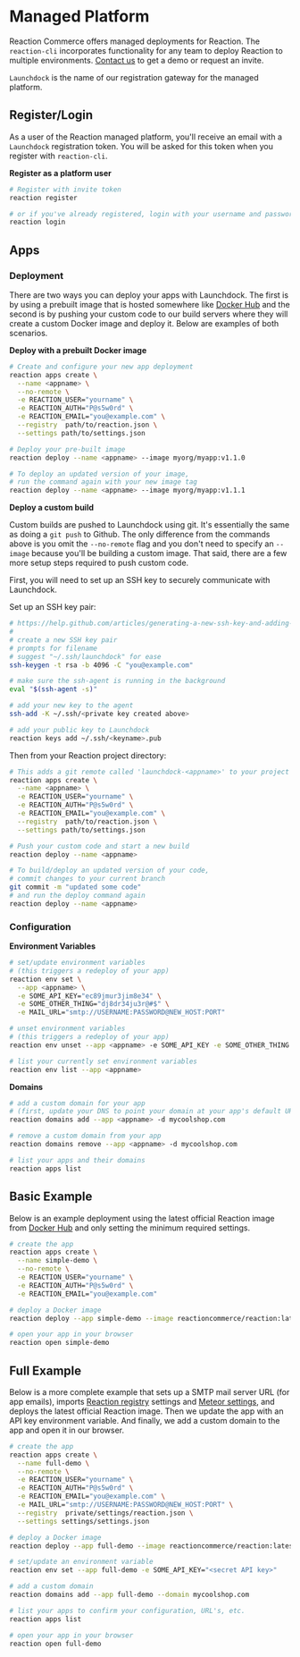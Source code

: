 # Managed Platform

Reaction Commerce offers managed deployments for Reaction. The `reaction-cli` incorporates functionality for any team to deploy Reaction to multiple environments. [Contact us](https://reactioncommerce.com/#get-a-demo) to get a demo or request an invite.

`Launchdock` is the name of our registration gateway for the managed platform.

## Register/Login

As a user of the Reaction managed platform, you'll receive an email with a `Launchdock` registration token. You will be asked for this token when you register with `reaction-cli`.

**Register as a platform user**

```sh
# Register with invite token
reaction register

# or if you've already registered, login with your username and password
reaction login
```

## Apps

### Deployment

There are two ways you can deploy your apps with Launchdock.  The first is by using a prebuilt image that is hosted somewhere like [Docker Hub](https://hub.docker.com/) and the second is by pushing your custom code to our build servers where they will create a custom Docker image and deploy it.  Below are examples of both scenarios.

**Deploy with a prebuilt Docker image**

```sh
# Create and configure your new app deployment
reaction apps create \
  --name <appname> \
  --no-remote \
  -e REACTION_USER="yourname" \
  -e REACTION_AUTH="P@s5w0rd" \
  -e REACTION_EMAIL="you@example.com" \
  --registry  path/to/reaction.json \
  --settings path/to/settings.json  

# Deploy your pre-built image
reaction deploy --name <appname> --image myorg/myapp:v1.1.0

# To deploy an updated version of your image,
# run the command again with your new image tag
reaction deploy --name <appname> --image myorg/myapp:v1.1.1
```

**Deploy a custom build**

Custom builds are pushed to Launchdock using git. It's essentially the same as doing a `git push` to Github. The only difference from the commands above is you omit the `--no-remote` flag and you don't need to specify an `--image` because you'll be building a custom image. That said, there are a few more setup steps required to push custom code.

First, you will need to set up an SSH key to securely communicate with Launchdock.

Set up an SSH key pair:

```sh
# https://help.github.com/articles/generating-a-new-ssh-key-and-adding-it-to-the-ssh-agent/
#
# create a new SSH key pair
# prompts for filename
# suggest "~/.ssh/launchdock" for ease
ssh-keygen -t rsa -b 4096 -C "you@example.com"

# make sure the ssh-agent is running in the background
eval "$(ssh-agent -s)"

# add your new key to the agent
ssh-add -K ~/.ssh/<private key created above>

# add your public key to Launchdock
reaction keys add ~/.ssh/<keyname>.pub
```

Then from your Reaction project directory:

```sh
# This adds a git remote called 'launchdock-<appname>' to your project
reaction apps create \
  --name <appname> \
  -e REACTION_USER="yourname" \
  -e REACTION_AUTH="P@s5w0rd" \
  -e REACTION_EMAIL="you@example.com" \
  --registry  path/to/reaction.json \
  --settings path/to/settings.json  

# Push your custom code and start a new build
reaction deploy --name <appname>

# To build/deploy an updated version of your code,
# commit changes to your current branch
git commit -m "updated some code"
# and run the deploy command again
reaction deploy --name <appname>
```

### Configuration

**Environment Variables**

```sh
# set/update environment variables
# (this triggers a redeploy of your app)
reaction env set \
  --app <appname> \
  -e SOME_API_KEY="ec89jmur3jim8e34" \
  -e SOME_OTHER_THING="dj8dr34ju3r@#$" \
  -e MAIL_URL="smtp://USERNAME:PASSWORD@NEW_HOST:PORT"

# unset environment variables
# (this triggers a redeploy of your app)
reaction env unset --app <appname> -e SOME_API_KEY -e SOME_OTHER_THING

# list your currently set environment variables
reaction env list --app <appname>
```

**Domains**

```sh
# add a custom domain for your app
# (first, update your DNS to point your domain at your app's default URL)
reaction domains add --app <appname> -d mycoolshop.com

# remove a custom domain from your app
reaction domains remove --app <appname> -d mycoolshop.com

# list your apps and their domains
reaction apps list
```

## Basic Example

Below is an example deployment using the latest official Reaction image from [Docker Hub](https://hub.docker.com/) and only setting the minimum required settings.

```sh
# create the app
reaction apps create \
  --name simple-demo \
  --no-remote \
  -e REACTION_USER="yourname" \
  -e REACTION_AUTH="P@s5w0rd" \
  -e REACTION_EMAIL="you@example.com"

# deploy a Docker image
reaction deploy --app simple-demo --image reactioncommerce/reaction:latest

# open your app in your browser
reaction open simple-demo
```

## Full Example

Below is a more complete example that sets up a SMTP mail server URL (for app emails), imports [Reaction registry](https://docs.reactioncommerce.com/reaction-docs/master/registry) settings and [Meteor settings](https://docs.meteor.com/api/core.html#Meteor-settings), and deploys the latest official Reaction image. Then we update the app with an API key environment variable.  And finally, we add a custom domain to the app and open it in our browser.

```sh
# create the app
reaction apps create \
  --name full-demo \
  --no-remote \
  -e REACTION_USER="yourname" \
  -e REACTION_AUTH="P@s5w0rd" \
  -e REACTION_EMAIL="you@example.com" \
  -e MAIL_URL="smtp://USERNAME:PASSWORD@NEW_HOST:PORT" \
  --registry  private/settings/reaction.json \
  --settings settings/settings.json

# deploy a Docker image
reaction deploy --app full-demo --image reactioncommerce/reaction:latest

# set/update an environment variable
reaction env set --app full-demo -e SOME_API_KEY="<secret API key>"

# add a custom domain
reaction domains add --app full-demo --domain mycoolshop.com

# list your apps to confirm your configuration, URL's, etc.
reaction apps list

# open your app in your browser
reaction open full-demo
```
